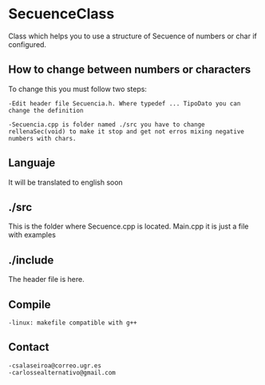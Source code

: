 # SecuenceClass
Class which helps you to use a structure of Secuence of numbers or char if configured.

## How to change between numbers or characters
To change this you must follow two steps:

	-Edit header file Secuencia.h. Where typedef ... TipoDato you can change the definition
	
	-Secuencia.cpp is folder named ./src you have to change rellenaSec(void) to make it stop and get not erros mixing negative numbers with chars.

## Languaje
It will be translated to english soon

## ./src
This is the folder where Secuence.cpp is located. Main.cpp it is just a file with examples

## ./include
The header file is here.


## Compile
	-linux: makefile compatible with g++
## Contact
	-csalaseiroa@correo.ugr.es
	-carlossealternativo@gmail.com
